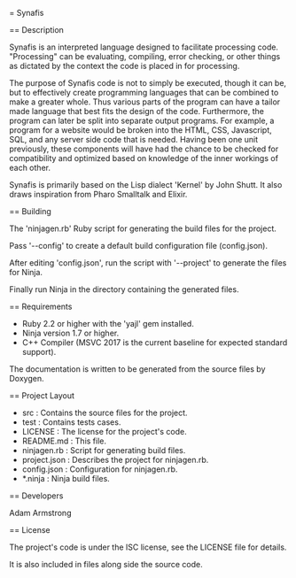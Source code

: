 = Synafis

== Description

Synafis is an interpreted language designed to facilitate processing code.
"Processing" can be evaluating, compiling, error checking, or other things
as dictated by the context the code is placed in for processing.

The purpose of Synafis code is not to simply be executed, though it can be,
but to effectively create programming languages that can be combined to make
a greater whole. Thus various parts of the program can have a tailor made
language that best fits the design of the code. Furthermore, the program
can later be split into separate output programs. For example, a program
for a website would be broken into the HTML, CSS, Javascript, SQL, and
any server side code that is needed. Having been one unit previously,
these components will have had the chance to be checked for compatibility
and optimized based on knowledge of the inner workings of each other.

Synafis is primarily based on the Lisp dialect 'Kernel' by John Shutt.
It also draws inspiration from Pharo Smalltalk and Elixir.

== Building

The 'ninjagen.rb' Ruby script for generating the build files for the project.

Pass '--config' to create a default build configuration file (config.json).

After editing 'config.json', run the script with '--project' to generate the files for Ninja.

Finally run Ninja in the directory containing the generated files.

== Requirements

- Ruby 2.2 or higher with the 'yajl' gem installed.
- Ninja version 1.7 or higher.
- C++ Compiler (MSVC 2017 is the current baseline for expected standard support).

The documentation is written to be generated from the source files by Doxygen.

== Project Layout

- src			: Contains the source files for the project.
- test			: Contains tests cases.
- LICENSE		: The license for the project's code.
- README.md		: This file.
- ninjagen.rb	: Script for generating build files.
- project.json	: Describes the project for ninjagen.rb.
- config.json	: Configuration for ninjagen.rb.
- *.ninja		: Ninja build files.

== Developers

Adam Armstrong

== License

The project's code is under the ISC license, see the LICENSE file for details.

It is also included in files along side the source code.
